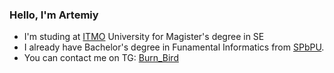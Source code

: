### Hello, I'm Artemiy

 - I'm studing at [ITMO](https://en.itmo.ru/en/) University for Magister's degree in SE
 - I already have Bachelor's degree in Funamental Informatics from [SPbPU](https://english.spbstu.ru/).
 - You can contact me on TG: [Burn_Bird](https://t.me/Burn_Bird)
